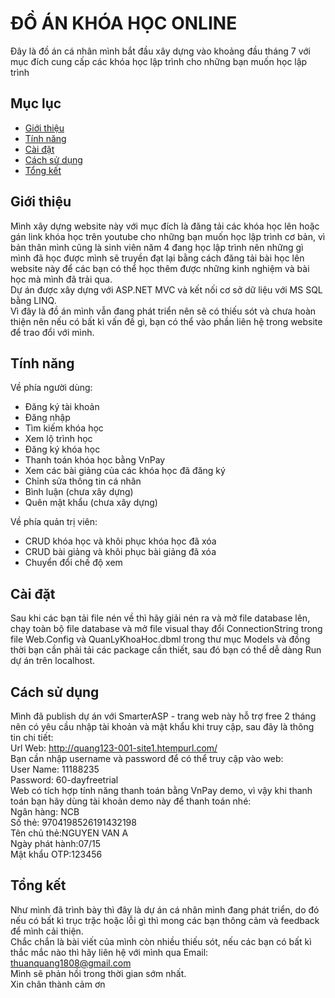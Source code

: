 # ĐỒ ÁN KHÓA HỌC ONLINE
Đây là đồ án cá nhân mình bắt đầu xây dựng vào khoảng đầu tháng 7 với mục đích cung cấp các khóa học lập trình cho những bạn muốn học lập trình
## Mục lục
- [Giới thiệu](#giới-thiệu)
- [Tính năng](#tính-năng)
- [Cài đặt](#cài-đặt)
- [Cách sử dụng](#cách-sử-dụng)
- [Tổng kết](#tổng-kết)
## Giới thiệu
Mình xây dựng website này với mục đích là đăng tải các khóa học lên hoặc gán link khóa học trên youtube cho những bạn muốn học lập trình cơ bản, vì bản thân mình cũng là sinh viên năm 4 đang học lập trình
nên những gì mình đã học được mình sẽ truyền đạt lại bằng cách đăng tải bài học lên website này để các bạn có thể học thêm được những kinh nghiệm và bài học mà mình đã trải qua.  
Dự án được xây dựng với ASP.NET MVC và kết nối cơ sở dữ liệu với MS SQL bằng LINQ.  
Vì đây là đồ án mình vẫn đang phát triển nên sẽ có thiếu sót và chưa hoàn thiện nên nếu có bất kì vấn đề gì, bạn có thể vào phần liên hệ trong website để trao đổi với mình.

## Tính năng
Về phía người dùng:
- Đăng ký tài khoản
- Đăng nhập
- Tìm kiếm khóa học
- Xem lộ trình học
- Đăng ký khóa học
- Thanh toán khóa học bằng VnPay
- Xem các bài giảng của các khóa học đã đăng ký
- Chỉnh sửa thông tin cá nhân
- Bình luận (chưa xây dựng)
- Quên mật khẩu (chưa xây dựng)

Về phía quản trị viên:
- CRUD khóa học và khôi phục khóa học đã xóa
- CRUD bài giảng và khôi phục bài giảng đã xóa
- Chuyển đổi chế độ xem

## Cài đặt
Sau khi các bạn tải file nén về thì hãy giải nén ra và mở file database lên, chạy toàn bộ file database và mở file visual thay đổi ConnectionString trong file Web.Config và QuanLyKhoaHoc.dbml trong thư mục Models
và đồng thời bạn cần phải tải các package cần thiết, sau đó bạn có thể dễ dàng Run dự án trên localhost.

## Cách sử dụng
Mình đã publish dự án với SmarterASP - trang web này hỗ trợ free 2 tháng nên có yêu cầu nhập tài khoản và mật khẩu khi truy cập, sau đây là thông tin chi tiết:  
Url Web: http://quang123-001-site1.htempurl.com/  
Bạn cần nhập username và password để có thể truy cập vào web:  
User Name: 11188235  
Password: 60-dayfreetrial  
Web có tích hợp tính năng thanh toán bằng VnPay demo, vì vậy khi thanh toán bạn hãy dùng tài khoản demo này để thanh toán nhé:  
  Ngân hàng: NCB  
  Số thẻ: 9704198526191432198  
  Tên chủ thẻ:NGUYEN VAN A  
  Ngày phát hành:07/15  
  Mật khẩu OTP:123456  
## Tổng kết
Như mình đã trình bày thì đây là dự án cá nhân mình đang phát triển, do đó nếu có bất kì trục trặc hoặc lỗi gì thì mong các bạn thông cảm và feedback để mình cải thiện.  
Chắc chắn là bài viết của mình còn nhiều thiếu sót, nếu các bạn có bất kì thắc mắc nào thì hãy liên hệ với mình qua Email: thuanquang1808@gmail.com  
Mình sẽ phản hồi trong thời gian sớm nhất.  
Xin chân thành cảm ơn
